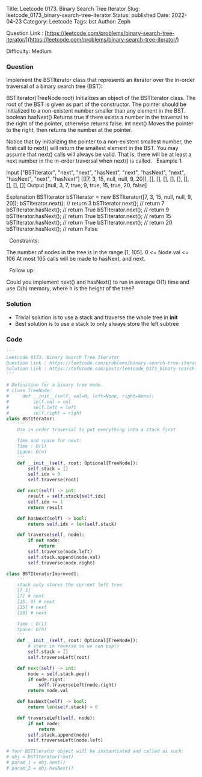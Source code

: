 Title: Leetcode 0173. Binary Search Tree Iterator
Slug: leetcode_0173_binary-search-tree-iterator
Status: published
Date: 2022-04-23
Category: Leetcode
Tags: bst
Author: Zeph

Question Link : [https://leetcode.com/problems/binary-search-tree-iterator/](https://leetcode.com/problems/binary-search-tree-iterator/)

Difficulty: Medium

### Question
Implement the BSTIterator class that represents an iterator over the in-order traversal of a binary search tree (BST):

BSTIterator(TreeNode root) Initializes an object of the BSTIterator class. The root of the BST is given as part of the constructor. The pointer should be initialized to a non-existent number smaller than any element in the BST.
boolean hasNext() Returns true if there exists a number in the traversal to the right of the pointer, otherwise returns false.
int next() Moves the pointer to the right, then returns the number at the pointer.

Notice that by initializing the pointer to a non-existent smallest number, the first call to next() will return the smallest element in the BST.
You may assume that next() calls will always be valid. That is, there will be at least a next number in the in-order traversal when next() is called.
 
Example 1:


Input
["BSTIterator", "next", "next", "hasNext", "next", "hasNext", "next", "hasNext", "next", "hasNext"]
[[[7, 3, 15, null, null, 9, 20]], [], [], [], [], [], [], [], [], []]
Output
[null, 3, 7, true, 9, true, 15, true, 20, false]

Explanation
BSTIterator bSTIterator = new BSTIterator([7, 3, 15, null, null, 9, 20]);
bSTIterator.next();    // return 3
bSTIterator.next();    // return 7
bSTIterator.hasNext(); // return True
bSTIterator.next();    // return 9
bSTIterator.hasNext(); // return True
bSTIterator.next();    // return 15
bSTIterator.hasNext(); // return True
bSTIterator.next();    // return 20
bSTIterator.hasNext(); // return False

 
Constraints:

The number of nodes in the tree is in the range [1, 105].
0 <= Node.val <= 106
At most 105 calls will be made to hasNext, and next.

 
Follow up:

Could you implement next() and hasNext() to run in average O(1) time and use O(h) memory, where h is the height of the tree?

### Solution

* Trivial solution is to use a stack and traverse the whole tree in __init__
* Best solution is to use a stack to only always store the left subtree


### Code
```python
'''
Leetcode 0173. Binary Search Tree Iterator
Question Link : https://leetcode.com/problems/binary-search-tree-iterator/
Solution Link : https://tofucode.com/posts/leetcode_0173_binary-search-tree-iterator.html
'''

# Definition for a binary tree node.
# class TreeNode:
#     def __init__(self, val=0, left=None, right=None):
#         self.val = val
#         self.left = left
#         self.right = right
class BSTIterator:
    '''
    Use in order traversal to put everything into a stack first

    Time and space for next:
    Time : O(1)
    Space: O(n)
    '''
    def __init__(self, root: Optional[TreeNode]):
        self.stack = []
        self.idx = 0
        self.traverse(root)

    def next(self) -> int:
        result = self.stack[self.idx]
        self.idx += 1
        return result

    def hasNext(self) -> bool:
        return self.idx < len(self.stack)

    def traverse(self, node):
        if not node:
            return
        self.traverse(node.left)
        self.stack.append(node.val)
        self.traverse(node.right)

class BSTIteratorImproved1:
    '''
    stack only stores the current left tree
    [7 3]
    [7] # next
    [15, 9] # next
    [15] # next
    [20] # next

    Time : O(1)
    Space: O(h)
    '''
    def __init__(self, root: Optional[TreeNode]):
        # store in reverse so we can pop()
        self.stack = []
        self.traverseLeft(root)

    def next(self) -> int:
        node = self.stack.pop()
        if node.right:
            self.traverseLeft(node.right)
        return node.val

    def hasNext(self) -> bool:
        return len(self.stack) > 0

    def traverseLeft(self, node):
        if not node:
            return
        self.stack.append(node)
        self.traverseLeft(node.left)

# Your BSTIterator object will be instantiated and called as such:
# obj = BSTIterator(root)
# param_1 = obj.next()
# param_2 = obj.hasNext()


```

